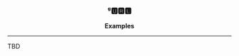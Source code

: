 <p align="center">
  <h3 align="center">ᵍ🆄🆁🅻</h3>
  <p align="center"><strong>Examples</strong></p>
</p>

---

TBD